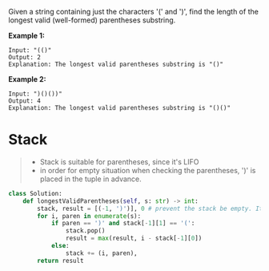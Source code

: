 Given a string containing just the characters '(' and ')', find the length of the longest valid (well-formed) parentheses substring.

**Example 1:**
```
Input: "(()"
Output: 2
Explanation: The longest valid parentheses substring is "()"
```
**Example 2:**
```
Input: ")()())"
Output: 4
Explanation: The longest valid parentheses substring is "()()"
```
# Stack
>* Stack is suitable for parentheses, since it's LIFO
>* in order for empty situation when checking the parentheses, ')' is placed in the tuple in advance.
```python
class Solution:
    def longestValidParentheses(self, s: str) -> int:
        stack, result = [(-1, ')')], 0 # prevent the stack be empty. It will never be pop out
        for i, paren in enumerate(s):
            if paren == ')' and stack[-1][1] == '(':
                stack.pop()
                result = max(result, i - stack[-1][0])
            else:
                stack += (i, paren),
        return result
                    
```